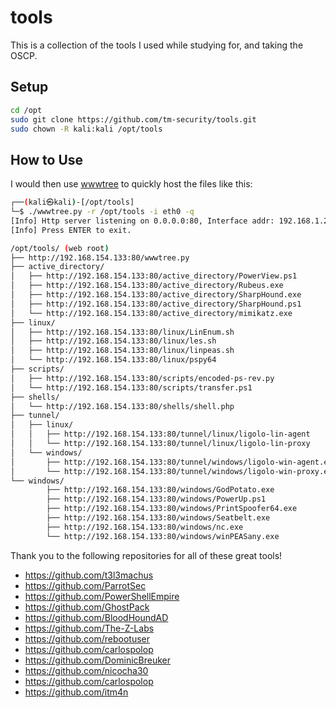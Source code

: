 # tools

This is a collection of the tools I used while studying for, and taking the OSCP. 

## Setup
```bash
cd /opt
sudo git clone https://github.com/tm-security/tools.git
sudo chown -R kali:kali /opt/tools
```

## How to Use
I would then use [wwwtree](https://github.com/t3l3machus/wwwtree) to quickly host the files like this:
```bash
┌──(kali㉿kali)-[/opt/tools]
└─$ ./wwwtree.py -r /opt/tools -i eth0 -q
[Info] Http server listening on 0.0.0.0:80, Interface addr: 192.168.1.2
[Info] Press ENTER to exit.

/opt/tools/ (web root)
├── http://192.168.154.133:80/wwwtree.py
├── active_directory/
│   ├── http://192.168.154.133:80/active_directory/PowerView.ps1
│   ├── http://192.168.154.133:80/active_directory/Rubeus.exe
│   ├── http://192.168.154.133:80/active_directory/SharpHound.exe
│   ├── http://192.168.154.133:80/active_directory/SharpHound.ps1
│   └── http://192.168.154.133:80/active_directory/mimikatz.exe
├── linux/
│   ├── http://192.168.154.133:80/linux/LinEnum.sh
│   ├── http://192.168.154.133:80/linux/les.sh
│   ├── http://192.168.154.133:80/linux/linpeas.sh
│   └── http://192.168.154.133:80/linux/pspy64
├── scripts/
│   ├── http://192.168.154.133:80/scripts/encoded-ps-rev.py
│   └── http://192.168.154.133:80/scripts/transfer.ps1
├── shells/
│   └── http://192.168.154.133:80/shells/shell.php
├── tunnel/
│   ├── linux/
│   │   ├── http://192.168.154.133:80/tunnel/linux/ligolo-lin-agent
│   │   └── http://192.168.154.133:80/tunnel/linux/ligolo-lin-proxy
│   └── windows/
│       ├── http://192.168.154.133:80/tunnel/windows/ligolo-win-agent.exe
│       └── http://192.168.154.133:80/tunnel/windows/ligolo-win-proxy.exe
└── windows/
        ├── http://192.168.154.133:80/windows/GodPotato.exe
        ├── http://192.168.154.133:80/windows/PowerUp.ps1
        ├── http://192.168.154.133:80/windows/PrintSpoofer64.exe
        ├── http://192.168.154.133:80/windows/Seatbelt.exe
        ├── http://192.168.154.133:80/windows/nc.exe
        └── http://192.168.154.133:80/windows/winPEASany.exe
```

Thank you to the following repositories for all of these great tools!
- https://github.com/t3l3machus
- https://github.com/ParrotSec
- https://github.com/PowerShellEmpire
- https://github.com/GhostPack
- https://github.com/BloodHoundAD
- https://github.com/The-Z-Labs
- https://github.com/rebootuser
- https://github.com/carlospolop
- https://github.com/DominicBreuker
- https://github.com/nicocha30
- https://github.com/carlospolop
- https://github.com/itm4n
